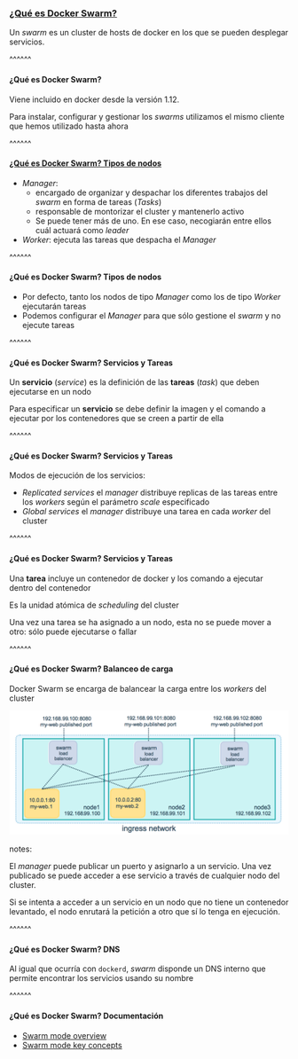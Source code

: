### [¿Qué es Docker Swarm?](https://docs.docker.com/engine/swarm/)

Un _swarm_ es un cluster de hosts de docker en los que se pueden desplegar servicios.

^^^^^^

#### ¿Qué es Docker Swarm?

Viene incluido en docker desde la versión 1.12.

Para instalar, configurar y gestionar los _swarms_ utilizamos el mismo cliente
que hemos utilizado hasta ahora

^^^^^^

#### [¿Qué es Docker Swarm? Tipos de nodos](https://docs.docker.com/engine/swarm/key-concepts/)

* _Manager_: 
  * encargado de organizar y despachar los diferentes trabajos del _swarm_ en
    forma de tareas (_Tasks_)
  * responsable de montorizar el cluster y mantenerlo activo
  * Se puede tener más de uno. En ese caso, necogiarán entre ellos cuál 
    actuará como _leader_
* _Worker_: ejecuta las tareas que despacha el _Manager_

^^^^^^

#### ¿Qué es Docker Swarm? Tipos de nodos

* Por defecto, tanto los nodos de tipo _Manager_ como los de tipo _Worker_ ejecutarán
  tareas
* Podemos configurar el _Manager_ para que sólo gestione el _swarm_ y no ejecute tareas

^^^^^^

#### ¿Qué es Docker Swarm? Servicios y Tareas

Un **servicio** (_service_) es la definición de las **tareas** (_task_) que deben
ejecutarse en un nodo

Para especificar un **servicio** se debe definir la imagen y el comando a ejecutar
por los contenedores que se creen a partir de ella

^^^^^^

#### ¿Qué es Docker Swarm? Servicios y Tareas

Modos de ejecución de los servicios:

* _Replicated services_ el _manager_ distribuye replicas de las tareas entre los 
  _workers_ según el parámetro _scale_ especificado
* _Global services_ el _manager_ distribuye una tarea en cada _worker_ del cluster

^^^^^^

#### ¿Qué es Docker Swarm? Servicios y Tareas

Una **tarea** incluye un contenedor de docker y los comando a ejecutar dentro del
contenedor

Es la unidad atómica de _scheduling_ del cluster 

Una vez una tarea se ha asignado a un nodo, esta no se puede mover a otro: sólo puede
ejecutarse o fallar

^^^^^^

#### ¿Qué es Docker Swarm? Balanceo de carga

Docker Swarm se encarga de balancear la carga entre los _workers_ del cluster

<img alt="ingress load balancing" src="../../images/ingress-load-balancing.png" class="r-stretch"/>


notes:

El _manager_ puede publicar un puerto y asignarlo a un servicio. Una vez publicado
se puede acceder a ese servicio a través de cualquier nodo del cluster.

Si se intenta a acceder a un servicio en un nodo que no tiene un contenedor
levantado, el nodo enrutará la petición a otro que sí lo tenga en ejecución.

^^^^^^

#### ¿Qué es Docker Swarm? DNS

Al igual que ocurría con `dockerd`, _swarm_ disponde un DNS interno que permite
encontrar los servicios usando su nombre


^^^^^^

#### ¿Qué es Docker Swarm? Documentación

* [Swarm mode overview](https://docs.docker.com/engine/swarm/)
* [Swarm mode key concepts](https://docs.docker.com/engine/swarm/key-concepts/)
